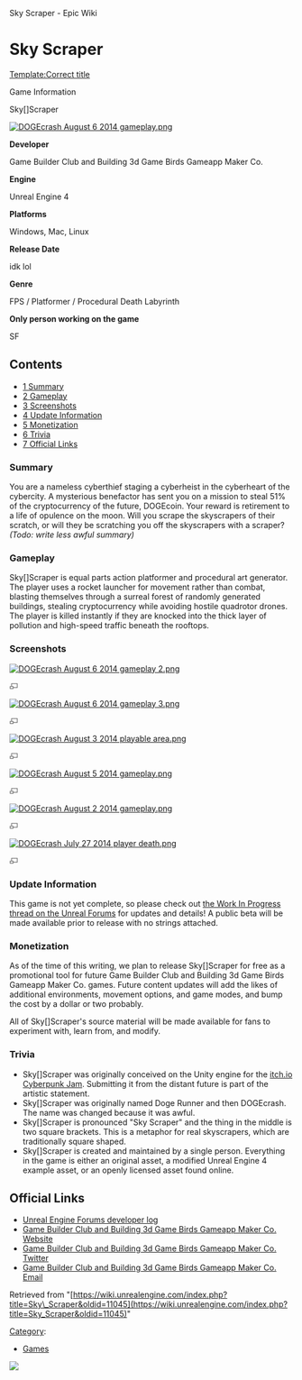 Sky Scraper - Epic Wiki                    

Sky Scraper
===========

[Template:Correct title](/index.php?title=Template:Correct_title&action=edit&redlink=1 "Template:Correct title (page does not exist)")

Game Information

Sky\[\]Scraper

[![DOGEcrash August 6 2014 gameplay.png](https://d3ar1piqh1oeli.cloudfront.net/f/f5/DOGEcrash_August_6_2014_gameplay.png/800px-DOGEcrash_August_6_2014_gameplay.png)](/File:DOGEcrash_August_6_2014_gameplay.png)

**Developer**

Game Builder Club and Building 3d Game Birds Gameapp Maker Co.

**Engine**

Unreal Engine 4

**Platforms**

Windows, Mac, Linux

**Release Date**

idk lol

**Genre**

FPS / Platformer / Procedural Death Labyrinth

**Only person working on the game**

SF

Contents
--------

*   [1 Summary](#Summary)
*   [2 Gameplay](#Gameplay)
*   [3 Screenshots](#Screenshots)
*   [4 Update Information](#Update_Information)
*   [5 Monetization](#Monetization)
*   [6 Trivia](#Trivia)
*   [7 Official Links](#Official_Links)

### Summary

You are a nameless cyberthief staging a cyberheist in the cyberheart of the cybercity. A mysterious benefactor has sent you on a mission to steal 51% of the cryptocurrency of the future, DOGEcoin. Your reward is retirement to a life of opulence on the moon. Will you scrape the skyscrapers of their scratch, or will they be scratching you off the skyscrapers with a scraper? _(Todo: write less awful summary)_

### Gameplay

Sky\[\]Scraper is equal parts action platformer and procedural art generator. The player uses a rocket launcher for movement rather than combat, blasting themselves through a surreal forest of randomly generated buildings, stealing cryptocurrency while avoiding hostile quadrotor drones. The player is killed instantly if they are knocked into the thick layer of pollution and high-speed traffic beneath the rooftops.

### Screenshots

[![DOGEcrash August 6 2014 gameplay 2.png](https://d3ar1piqh1oeli.cloudfront.net/f/ff/DOGEcrash_August_6_2014_gameplay_2.png/180px-DOGEcrash_August_6_2014_gameplay_2.png)](/File:DOGEcrash_August_6_2014_gameplay_2.png)

[![](/skins/common/images/magnify-clip.png)](/File:DOGEcrash_August_6_2014_gameplay_2.png "Enlarge")

[![DOGEcrash August 6 2014 gameplay 3.png](https://d3ar1piqh1oeli.cloudfront.net/1/17/DOGEcrash_August_6_2014_gameplay_3.png/180px-DOGEcrash_August_6_2014_gameplay_3.png)](/File:DOGEcrash_August_6_2014_gameplay_3.png)

[![](/skins/common/images/magnify-clip.png)](/File:DOGEcrash_August_6_2014_gameplay_3.png "Enlarge")

[![DOGEcrash August 3 2014 playable area.png](https://d3ar1piqh1oeli.cloudfront.net/4/43/DOGEcrash_August_3_2014_playable_area.png/180px-DOGEcrash_August_3_2014_playable_area.png)](/File:DOGEcrash_August_3_2014_playable_area.png)

[![](/skins/common/images/magnify-clip.png)](/File:DOGEcrash_August_3_2014_playable_area.png "Enlarge")

[![DOGEcrash August 5 2014 gameplay.png](https://d3ar1piqh1oeli.cloudfront.net/e/e3/DOGEcrash_August_5_2014_gameplay.png/180px-DOGEcrash_August_5_2014_gameplay.png)](/File:DOGEcrash_August_5_2014_gameplay.png)

[![](/skins/common/images/magnify-clip.png)](/File:DOGEcrash_August_5_2014_gameplay.png "Enlarge")

[![DOGEcrash August 2 2014 gameplay.png](https://d3ar1piqh1oeli.cloudfront.net/1/15/DOGEcrash_August_2_2014_gameplay.png/180px-DOGEcrash_August_2_2014_gameplay.png)](/File:DOGEcrash_August_2_2014_gameplay.png)

[![](/skins/common/images/magnify-clip.png)](/File:DOGEcrash_August_2_2014_gameplay.png "Enlarge")

[![DOGEcrash July 27 2014 player death.png](https://d3ar1piqh1oeli.cloudfront.net/3/34/DOGEcrash_July_27_2014_player_death.png/180px-DOGEcrash_July_27_2014_player_death.png)](/File:DOGEcrash_July_27_2014_player_death.png)

[![](/skins/common/images/magnify-clip.png)](/File:DOGEcrash_July_27_2014_player_death.png "Enlarge")

### Update Information

This game is not yet complete, so please check out [the Work In Progress thread on the Unreal Forums](https://forums.unrealengine.com/showthread.php?2016-DOGEcrash-A-dystopian-cyberpunk-procedural-death-labyrinth-rocket-jumper&p=51053#post51053) for updates and details! A public beta will be made available prior to release with no strings attached.

### Monetization

As of the time of this writing, we plan to release Sky\[\]Scraper for free as a promotional tool for future Game Builder Club and Building 3d Game Birds Gameapp Maker Co. games. Future content updates will add the likes of additional environments, movement options, and game modes, and bump the cost by a dollar or two probably.

All of Sky\[\]Scraper's source material will be made available for fans to experiment with, learn from, and modify.

### Trivia

*   Sky\[\]Scraper was originally conceived on the Unity engine for the [itch.io Cyberpunk Jam](http://itch.io/jam/cyberpunk-jam). Submitting it from the distant future is part of the artistic statement.
*   Sky\[\]Scraper was originally named Doge Runner and then DOGEcrash. The name was changed because it was awful.
*   Sky\[\]Scraper is pronounced "Sky Scraper" and the thing in the middle is two square brackets. This is a metaphor for real skyscrapers, which are traditionally square shaped.
*   Sky\[\]Scraper is created and maintained by a single person. Everything in the game is either an original asset, a modified Unreal Engine 4 example asset, or an openly licensed asset found online.

Official Links
--------------

*   [Unreal Engine Forums developer log](http://forums.unrealengine.com/showthread.php?2016-DOGEcrash-A-dystopian-cyberpunk-procedural-death-labyrinth-rocket-jumper)
*   [Game Builder Club and Building 3d Game Birds Gameapp Maker Co. Website](http://gameappmaker.co/)
*   [Game Builder Club and Building 3d Game Birds Gameapp Maker Co. Twitter](https://twitter.com/GameappMakerCo)
*   [Game Builder Club and Building 3d Game Birds Gameapp Maker Co. Email](mailto:Gameappmakerco@gmail.com)

Retrieved from "[https://wiki.unrealengine.com/index.php?title=Sky\_Scraper&oldid=11045](https://wiki.unrealengine.com/index.php?title=Sky_Scraper&oldid=11045)"

[Category](/Special:Categories "Special:Categories"):

*   [Games](/Category:Games "Category:Games")

  ![](https://tracking.unrealengine.com/track.png)
